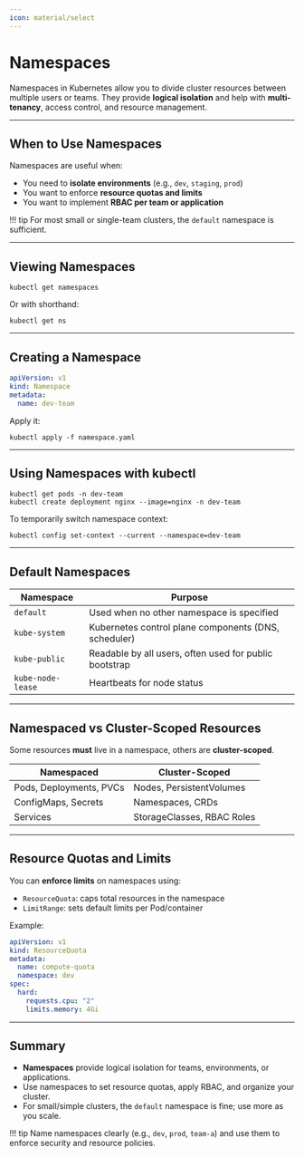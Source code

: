 ```yaml
---
icon: material/select
---
```


<h1>Namespaces</h1>

Namespaces in Kubernetes allow you to divide cluster resources between multiple users or teams. They provide <strong>logical isolation</strong> and help with <strong>multi-tenancy</strong>, access control, and resource management.

---

<h2>When to Use Namespaces</h2>

Namespaces are useful when:

- You need to **isolate environments** (e.g., `dev`, `staging`, `prod`)
- You want to enforce **resource quotas and limits**
- You want to implement **RBAC per team or application**

!!! tip
    For most small or single-team clusters, the `default` namespace is sufficient.

---

<h2>Viewing Namespaces</h2>

```shell
kubectl get namespaces
```

Or with shorthand:

```shell
kubectl get ns
```

---

<h2>Creating a Namespace</h2>

```yaml
apiVersion: v1
kind: Namespace
metadata:
  name: dev-team
```

Apply it:

```shell
kubectl apply -f namespace.yaml
```

---

<h2>Using Namespaces with kubectl</h2>

```shell
kubectl get pods -n dev-team
kubectl create deployment nginx --image=nginx -n dev-team
```

To temporarily switch namespace context:

```shell
kubectl config set-context --current --namespace=dev-team
```

---

## Default Namespaces

| Namespace     | Purpose                                               |
|---------------|--------------------------------------------------------|
| `default`     | Used when no other namespace is specified              |
| `kube-system` | Kubernetes control plane components (DNS, scheduler)   |
| `kube-public` | Readable by all users, often used for public bootstrap |
| `kube-node-lease` | Heartbeats for node status                         |

---

## Namespaced vs Cluster-Scoped Resources

Some resources **must** live in a namespace, others are **cluster-scoped**.

| Namespaced             | Cluster-Scoped            |
|------------------------|---------------------------|
| Pods, Deployments, PVCs| Nodes, PersistentVolumes  |
| ConfigMaps, Secrets    | Namespaces, CRDs          |
| Services               | StorageClasses, RBAC Roles|

---

## Resource Quotas and Limits

You can **enforce limits** on namespaces using:

- `ResourceQuota`: caps total resources in the namespace
- `LimitRange`: sets default limits per Pod/container

Example:

```yaml
apiVersion: v1
kind: ResourceQuota
metadata:
  name: compute-quota
  namespace: dev
spec:
  hard:
    requests.cpu: "2"
    limits.memory: 4Gi
```

---

<h2>Summary</h2>

- <strong>Namespaces</strong> provide logical isolation for teams, environments, or applications.
- Use namespaces to set resource quotas, apply RBAC, and organize your cluster.
- For small/simple clusters, the <code>default</code> namespace is fine; use more as you scale.

!!! tip
    Name namespaces clearly (e.g., `dev`, `prod`, `team-a`) and use them to enforce security and resource policies.

<br>